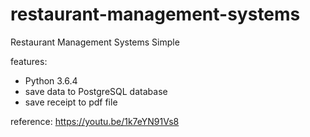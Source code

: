 # restaurant-management-systems
Restaurant Management Systems Simple

features:
- Python 3.6.4
- save data to PostgreSQL database
- save receipt to pdf file

reference:
https://youtu.be/1k7eYN91Vs8
